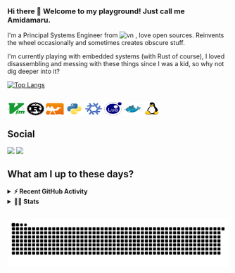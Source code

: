 ### Hi there 👋 Welcome to my playground! Just call me Amidamaru.

<!-- <p align="center">
  <b>Visitors</b><br>
  <img src="https://profile-counter.glitch.me/thaodt/count.svg" />
</p> -->

I'm a Principal Systems Engineer from <img src="https://static.dwcdn.net/css/flag-icons/flags/4x3/vn.svg" alt="vn" height="25"/> , 
love open sources. Reinvents the wheel occasionally and sometimes creates obscure stuff.

I'm currently playing with embedded systems (with Rust of course), I loved disassembling and messing with these things since I was a kid, so why not dig deeper into it? 
<br>

[![Top Langs](https://github-readme-stats.vercel.app/api/top-langs/?username=thaodt&layout=compact&theme=gotham&cache_seconds=86400)](https://github.com/thaodt/thaodt)


<div style="display: inline_block"><br>
  <img align="center" alt="thaodt-nvim" height="30" width="40" src="https://raw.githubusercontent.com/devicons/devicon/master/icons/vim/vim-plain.svg">
  <img align="center" alt="thaodt-rust" height="30" width="40" src="https://raw.githubusercontent.com/devicons/devicon/master/icons/rust/rust-original.svg">
  <img align="center" alt="thaodt-ocaml" height="30" width="40" src="https://raw.githubusercontent.com/devicons/devicon/master/icons/ocaml/ocaml-original.svg">
  <img align="center" alt="thaodt-python" height="30" width="40" src="https://raw.githubusercontent.com/devicons/devicon/master/icons/python/python-original.svg">
  <img align="center" alt="thaodt-nix" height="30" width="40" src="https://raw.githubusercontent.com/devicons/devicon/master/icons/nixos/nixos-plain.svg">  
  <img align="center" alt="thaodt-lua" height="30" width="40" src="https://raw.githubusercontent.com/devicons/devicon/master/icons/lua/lua-plain.svg">
  <img align="center" alt="thaodt-docker" height="30" width="40" src="https://raw.githubusercontent.com/devicons/devicon/master/icons/docker/docker-original.svg">
  <img align="center" alt="thaodt-linux" height="30" width="40" src="https://raw.githubusercontent.com/devicons/devicon/master/icons/linux/linux-original.svg">
</div>

## Social

<div>
  <a href="https://twitter.com/dreamsparkis" target="_blank"><img src="https://img.shields.io/badge/-Twitter-%23E4405F?style=for-the-badge&logo=twitter&logoColor=white" target="_blank"></a>
  <a href = "mailto:ardtimeit@gmail.com"><img src="https://img.shields.io/badge/-Gmail-%23333?style=for-the-badge&logo=gmail&logoColor=white" target="_blank"></a>

</div>

## What am I up to these days?
<details>
  <summary><b>⚡ Recent GitHub Activity</b></summary>
    <p>

<!--START_SECTION:activity-->
1. 🗣 Commented on [#25](https://github.com/OneVariable/poststation-util/issues/25#issuecomment-2660880851) in [OneVariable/poststation-util](https://github.com/OneVariable/poststation-util)
2. 💪 Opened PR [#27](https://github.com/OneVariable/poststation-util/pull/27) in [OneVariable/poststation-util](https://github.com/OneVariable/poststation-util)
3. 🗣 Commented on [#217](https://github.com/jamesmunns/postcard/issues/217#issuecomment-2655440697) in [jamesmunns/postcard](https://github.com/jamesmunns/postcard)
4. 🗣 Commented on [#2](https://github.com/jamesmunns/postcard-spec-ng/issues/2#issuecomment-2655351313) in [jamesmunns/postcard-spec-ng](https://github.com/jamesmunns/postcard-spec-ng)
5. ❗ Opened issue [#2](https://github.com/jamesmunns/postcard-spec-ng/issues/2) in [jamesmunns/postcard-spec-ng](https://github.com/jamesmunns/postcard-spec-ng)
6. 🎉 Merged PR [#1](https://github.com/thaodt/cattener/pull/1) in [thaodt/cattener](https://github.com/thaodt/cattener)
7. 💪 Opened PR [#1](https://github.com/thaodt/cattener/pull/1) in [thaodt/cattener](https://github.com/thaodt/cattener)
8. ❗ Opened issue [#27](https://github.com/radumarias/syncoxiders/issues/27) in [radumarias/syncoxiders](https://github.com/radumarias/syncoxiders)
9. ❗ Opened issue [#26](https://github.com/radumarias/syncoxiders/issues/26) in [radumarias/syncoxiders](https://github.com/radumarias/syncoxiders)
10. ❗ Opened issue [#25](https://github.com/radumarias/syncoxiders/issues/25) in [radumarias/syncoxiders](https://github.com/radumarias/syncoxiders)
<!--END_SECTION:activity-->
  </p>
</details>


<details>
  <summary><b>👨‍💻 Stats</b></summary>
  <p align="center">
    <a>
      <img align="center" src="https://gist.githubusercontent.com/thaodt/1db1d598a9e4550fa45eaede87135b3b/raw/97f3e5e943703e61b223dbc8cfa33ae9a5beb97b/github-metrics.svg"/>
    </a>
  </p>
</details>
<br>
<p align="center">
  <img width="600" src="https://raw.githubusercontent.com/thaodt/thaodt/master/assets/github-snake.svg" />
</p>
